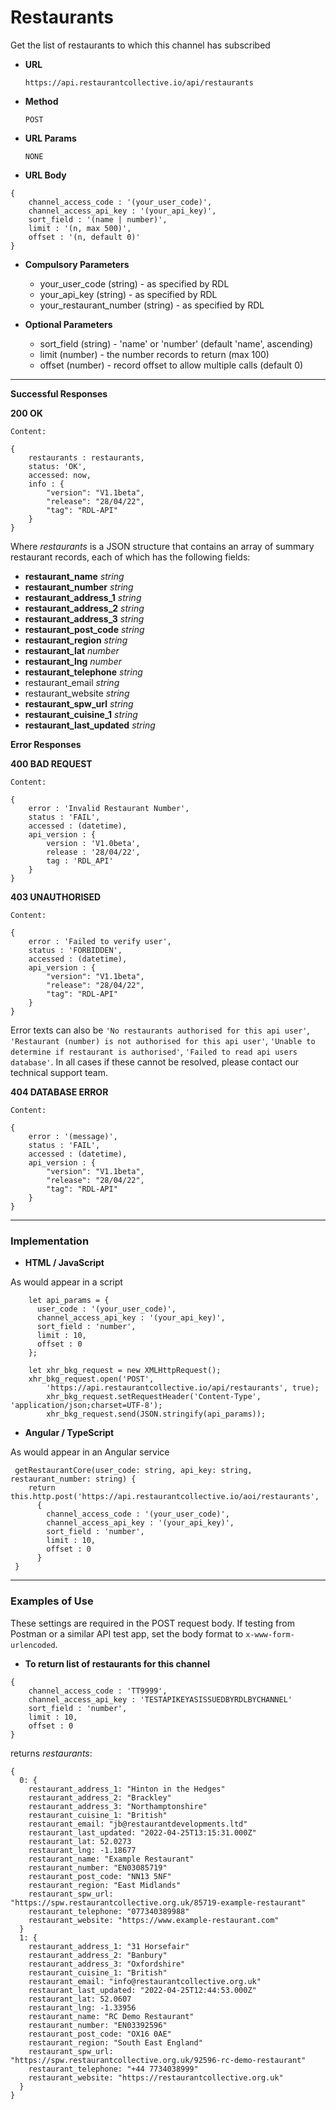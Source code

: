 # Restaurants

Get the list of restaurants to which this channel has subscribed

* **URL**

  `https://api.restaurantcollective.io/api/restaurants`

* **Method**

  `POST`
  
* **URL Params**

  `NONE`

* **URL Body**

```
{ 
    channel_access_code : '(your_user_code)',
    channel_access_api_key : '(your_api_key)',
    sort_field : '(name | number)',
    limit : '(n, max 500)',
    offset : '(n, default 0)'
}
```

* **Compulsory Parameters**

    * your_user_code (string) - as specified by RDL
    * your_api_key (string) - as specified by RDL
    * your_restaurant_number (string) - as specified by RDL


* **Optional Parameters**

  * sort_field (string) - 'name' or 'number' (default 'name', ascending)
  * limit (number) - the number records to return (max 100)
  * offset (number) - record offset to allow multiple calls (default 0)  
    

---

**Successful Responses**

**200 OK**

    Content:

```
{    
    restaurants : restaurants,
    status: 'OK',
    accessed: now,
    info : {
        "version": "V1.1beta",
        "release": "28/04/22",
        "tag": "RDL-API"
    }
}
```
Where *restaurants* is a JSON structure that contains an array of summary restaurant records, each of which has the following fields:

- **restaurant_name** *string*
- **restaurant_number** *string*
- **restaurant_address_1** *string*
- **restaurant_address_2** *string*
- **restaurant_address_3** *string*
- **restaurant_post_code** *string*
- **restaurant_region** *string*
- **restaurant_lat** *number*
- **restaurant_lng** *number*
- **restaurant_telephone** *string*
- restaurant_email *string*
- restaurant_website *string*
- **restaurant_spw_url** *string*
- **restaurant_cuisine_1** *string*
- **restaurant_last_updated** *string*



**Error Responses**

**400 BAD REQUEST**

    Content:

```
{
    error : 'Invalid Restaurant Number',
    status : 'FAIL',
    accessed : (datetime),
    api_version : {
        version : 'V1.0beta',
        release : '28/04/22',
        tag : 'RDL_API'
    }
}
```

**403 UNAUTHORISED**

    Content:

```
{
    error : 'Failed to verify user',
    status : 'FORBIDDEN',
    accessed : (datetime),
    api_version : {
        "version": "V1.1beta",
        "release": "28/04/22",
        "tag": "RDL-API"
    }
}
```
Error texts can also be `'No restaurants authorised for this api user'`, `'Restaurant (number) is not authorised for this api user'`,
`'Unable to determine if restaurant is authorised'`, `'Failed to read api users database'`. In all cases if these cannot be resolved, please contact our technical support team.



**404 DATABASE ERROR**

    Content:

```
{
    error : '(message)',
    status : 'FAIL',
    accessed : (datetime),
    api_version : {
        "version": "V1.1beta",
        "release": "28/04/22",
        "tag": "RDL-API"
    }
}
```
---


### Implementation



* **HTML / JavaScript**

As would appear in a script
```
    let api_params = {
      user_code : '(your_user_code)',
      channel_access_api_key : '(your_api_key)', 
      sort_field : 'number',
      limit : 10,
      offset : 0
    };

    let xhr_bkg_request = new XMLHttpRequest();
    xhr_bkg_request.open('POST',
    	'https://api.restaurantcollective.io/api/restaurants', true);
    	xhr_bkg_request.setRequestHeader('Content-Type', 'application/json;charset=UTF-8');
    	xhr_bkg_request.send(JSON.stringify(api_params));
```

* **Angular / TypeScript**

As would appear in an Angular service

```
 getRestaurantCore(user_code: string, api_key: string, restaurant_number: string) {
    return this.http.post('https://api.restaurantcollective.io/aoi/restaurants',
      { 
        channel_access_code : '(your_user_code)',
        channel_access_api_key : '(your_api_key)', 
        sort_field : 'number',
        limit : 10,
        offset : 0
  	  }
 }
```
---


### Examples of Use

These settings are required in the POST request body. If testing from Postman or a similar API test app, set the body format to `x-www-form-urlencoded`.

* **To return list of restaurants for this channel**
```
{ 
    channel_access_code : 'TT9999',
    channel_access_api_key : 'TESTAPIKEYASISSUEDBYRDLBYCHANNEL'
    sort_field : 'number',
    limit : 10,
    offset : 0
}
```
returns *restaurants*:

```
{
  0: {
    restaurant_address_1: "Hinton in the Hedges"
    restaurant_address_2: "Brackley"
    restaurant_address_3: "Northamptonshire"
    restaurant_cuisine_1: "British"
    restaurant_email: "jb@restaurantdevelopments.ltd"
    restaurant_last_updated: "2022-04-25T13:15:31.000Z"
    restaurant_lat: 52.0273
    restaurant_lng: -1.18677
    restaurant_name: "Example Restaurant"
    restaurant_number: "EN03085719"
    restaurant_post_code: "NN13 5NF"
    restaurant_region: "East Midlands"
    restaurant_spw_url: "https://spw.restaurantcollective.org.uk/85719-example-restaurant"
    restaurant_telephone: "077340389988"
    restaurant_website: "https://www.example-restaurant.com"
  }
  1: {
    restaurant_address_1: "31 Horsefair"
    restaurant_address_2: "Banbury"
    restaurant_address_3: "Oxfordshire"
    restaurant_cuisine_1: "British"
    restaurant_email: "info@restaurantcollective.org.uk"
    restaurant_last_updated: "2022-04-25T12:44:53.000Z"
    restaurant_lat: 52.0607
    restaurant_lng: -1.33956
    restaurant_name: "RC Demo Restaurant"
    restaurant_number: "EN03392596"
    restaurant_post_code: "OX16 0AE"
    restaurant_region: "South East England"
    restaurant_spw_url: "https://spw.restaurantcollective.org.uk/92596-rc-demo-restaurant"
    restaurant_telephone: "+44 7734038999"
    restaurant_website: "https://restaurantcollective.org.uk"
  }
}
```
